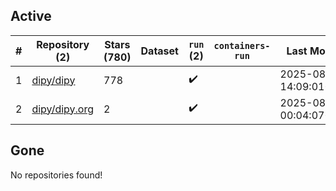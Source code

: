 ## Active
| # | Repository (2) | Stars (780) | Dataset | `run` (2) | `containers-run` | Last Modified |
| --- | --- | --- | --- | --- | --- | --- |
| 1 | [dipy/dipy](https://github.com/dipy/dipy) | 778 |  | :heavy_check_mark: |  | 2025-08-19 14:09:01+00:00 |
| 2 | [dipy/dipy.org](https://github.com/dipy/dipy.org) | 2 |  | :heavy_check_mark: |  | 2025-08-18 00:04:07+00:00 |

## Gone
No repositories found!
